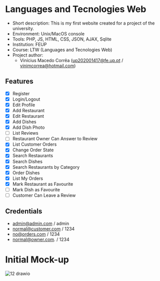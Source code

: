 # Languages and Tecnologies Web


* Short description: This is my first website created for a project of the university.
* Environment: Unix/MacOS console
* Tools: PHP, JS, HTML, CSS, JSON, AJAX, Sqlite
* Institution: FEUP
* Course: LTW (Languages and Tecnologies Web)
* Project author: 
  * Vinícius Macedo Corrêa (up202001417@fe.up.pt / vinimcorrea@hotmail.com)

## Features

- [x] Register
- [x] Login/Logout
- [x] Edit Profile
- [x] Add Restaurant
- [x] Edit Restaurant
- [x] Add Dishes
- [x] Add Dish Photo
- [ ] List Reviews
- [ ] Restaurant Owner Can Answer to Review
- [x] List Customer Orders
- [x] Change Order State
- [x] Search Restaurants
- [x] Search Dishes
- [x] Search Restaurants by Category
- [x] Order Dishes
- [x] List My Orders
- [x] Mark Restaurant as Favourite
- [ ] Mark Dish as Favourite
- [ ] Customer Can Leave a Review

## Credentials

- admin@admin.com     / admin
- normal@customer.com / 1234
- no@orders.com       / 1234
- normal@owner.com.   / 1234



# Initial Mock-up

![12 drawio](https://user-images.githubusercontent.com/72732255/165953219-9b6dccd6-4203-4dca-a893-4bb08d466f11.png)
